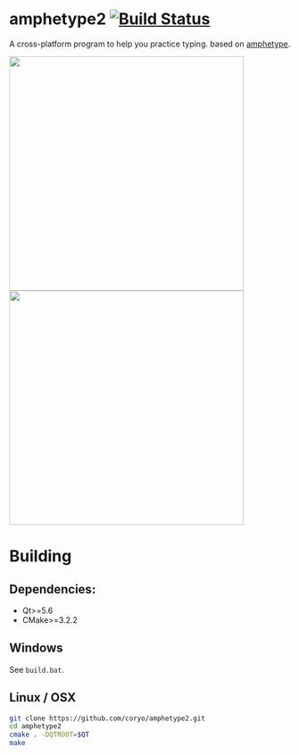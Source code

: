 # amphetype2 [![Build Status](https://travis-ci.org/coryo/amphetype2.svg?branch=master)](https://travis-ci.org/coryo/amphetype2)

A cross-platform program to help you practice typing. based on [amphetype](https://code.google.com/archive/p/amphetype/).

<a href="https://cloud.githubusercontent.com/assets/678207/19257423/86538294-8f3d-11e6-9e2e-e63e645a9168.PNG">
<img src="https://cloud.githubusercontent.com/assets/678207/19257423/86538294-8f3d-11e6-9e2e-e63e645a9168.PNG" width="420"></a>
<a href="https://cloud.githubusercontent.com/assets/678207/19257568/7fe3f942-8f3e-11e6-8690-2ff04d313f4b.PNG">
<img src="https://cloud.githubusercontent.com/assets/678207/19257568/7fe3f942-8f3e-11e6-8690-2ff04d313f4b.PNG" width="420"></a>


# Building


## Dependencies:

* Qt>=5.6
* CMake>=3.2.2


## Windows

See `build.bat`.


## Linux / OSX

```bash
git clone https://github.com/coryo/amphetype2.git
cd amphetype2
cmake . -DQTROOT=$QT
make
```
